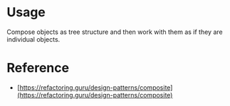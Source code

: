 # Usage

Compose objects as tree structure and then work with them as if they are individual objects.

# Reference

-   [https://refactoring.guru/design-patterns/composite](https://refactoring.guru/design-patterns/composite)
